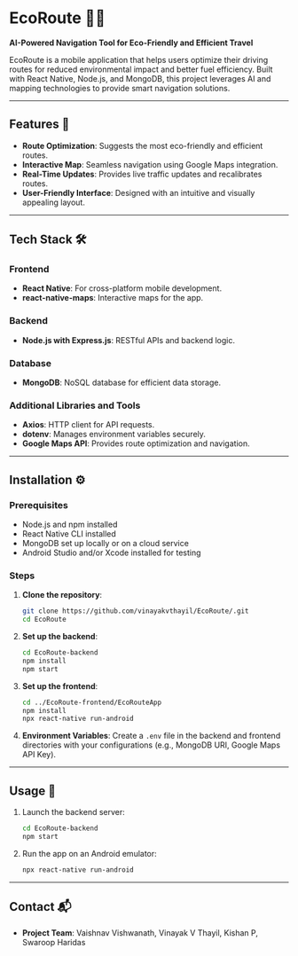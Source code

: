 # EcoRoute 🚗🌿  
**AI-Powered Navigation Tool for Eco-Friendly and Efficient Travel**

EcoRoute is a mobile application that helps users optimize their driving routes for reduced environmental impact and better fuel efficiency. Built with React Native, Node.js, and MongoDB, this project leverages AI and mapping technologies to provide smart navigation solutions.

---

## Features 🌟
- **Route Optimization**: Suggests the most eco-friendly and efficient routes.
- **Interactive Map**: Seamless navigation using Google Maps integration.
- **Real-Time Updates**: Provides live traffic updates and recalibrates routes.
- **User-Friendly Interface**: Designed with an intuitive and visually appealing layout.

---

## Tech Stack 🛠️
### **Frontend**
- **React Native**: For cross-platform mobile development.
- **react-native-maps**: Interactive maps for the app.
  
### **Backend**
- **Node.js with Express.js**: RESTful APIs and backend logic.
  
### **Database**
- **MongoDB**: NoSQL database for efficient data storage.

### **Additional Libraries and Tools**
- **Axios**: HTTP client for API requests.
- **dotenv**: Manages environment variables securely.
- **Google Maps API**: Provides route optimization and navigation.

---

## Installation ⚙️
### Prerequisites
- Node.js and npm installed
- React Native CLI installed
- MongoDB set up locally or on a cloud service
- Android Studio and/or Xcode installed for testing

### Steps
1. **Clone the repository**:
   ```bash
   git clone https://github.com/vinayakvthayil/EcoRoute/.git
   cd EcoRoute
   ```

2. **Set up the backend**:
   ```bash
   cd EcoRoute-backend
   npm install
   npm start
   ```

3. **Set up the frontend**:
   ```bash
   cd ../EcoRoute-frontend/EcoRouteApp
   npm install
   npx react-native run-android  
   ```

4. **Environment Variables**:
   Create a `.env` file in the backend and frontend directories with your configurations (e.g., MongoDB URI, Google Maps API Key).

---

## Usage 🚀
1. Launch the backend server:
   ```bash
   cd EcoRoute-backend
   npm start
   ```
2. Run the app on an Android emulator:
   ```bash
   npx react-native run-android
   ```
---
## Contact 📬
- **Project Team**: Vaishnav Vishwanath, Vinayak V Thayil, Kishan P, Swaroop Haridas
